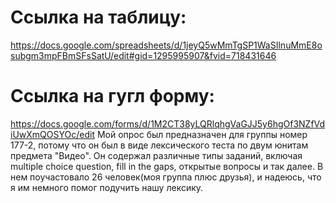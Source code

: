 # Ссылка на таблицу:
https://docs.google.com/spreadsheets/d/1jeyQ5wMmTgSP1WaSIlnuMmE8osubgm3mpFBmSFsSatU/edit#gid=1295995907&fvid=718431646 
# Ссылка на гугл форму:
https://docs.google.com/forms/d/1M2CT38yLQRlqhgVaGJJ5y6hgOf3NZfVdiUwXmQOSYOc/edit 
Мой опрос был предназначен для группы номер 177-2, потому что он был в виде лексического теста по двум юнитам предмета "Видео". Он содержал различные типы заданий, включая multiple choice question, fill in the gaps, открытые вопросы и так далее. В нем поучастовало 26 человек(моя группа плюс друзья), и надеюсь, что я им немного помог подучить нашу лексику.
